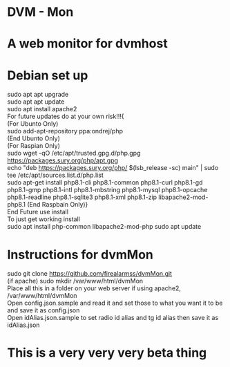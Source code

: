 # DVM - Mon
# A web monitor for dvmhost
# Debian set up
sudo apt apt upgrade<br />
sudo apt apt update<br />
sudo apt install apache2<br />
For future updates do at your own risk!!!{<br />
(For Ubunto Only)<br />
sudo add-apt-repository ppa:ondrej/php <br />
(End Ubunto Only)<br />
(For Raspian Only)<br />
sudo wget -qO /etc/apt/trusted.gpg.d/php.gpg https://packages.sury.org/php/apt.gpg<br />
echo "deb https://packages.sury.org/php/ $(lsb_release -sc) main" | sudo tee /etc/apt/sources.list.d/php.list<br />
sudo apt-get install php8.1-cli
php8.1-common php8.1-curl php8.1-gd php8.1-gmp php8.1-intl php8.1-mbstring php8.1-mysql php8.1-opcache php8.1-readline php8.1-sqlite3 php8.1-xml php8.1-zip libapache2-mod-php8.1
(End Raspbain Only)}<br />
End Future use install<br />
To just get working install<br />
sudo apt install php-common libapache2-mod-php
sudo apt update<br />
# Instructions for dvmMon
sudo git clone https://github.com/firealarmss/dvmMon.git<br />
(if apache) sudo mkdir /var/www/html/dvmMon<br />
Place all this in a folder on your web server if using apache2, /var/www/html/dvmMon<br/>
Open config.json.sample and read it and set those to what you want it to be and save it as config.json<br />
Open idAlias.json.sample to set radio id alias and tg id alias then save it as idAlias.json
# This is a very very very beta thing
